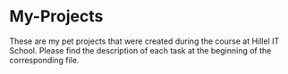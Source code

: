 # My-Projects

These are my pet projects that were created during the course at Hillel IT School.
Please find the description of each task at the beginning of the corresponding file.
